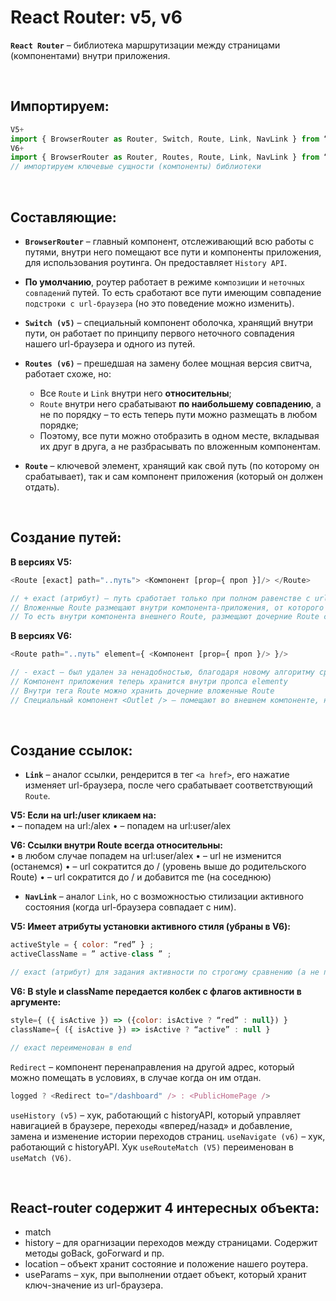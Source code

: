 # React Router: v5, v6

__`React Router`__ – библиотека маршрутизации между страницами (компонентами) внутри приложения.

<br>

## Импортируем:
```javascript
V5+
import { BrowserRouter as Router, Switch, Route, Link, NavLink } from “react-router-dom”
V6+
import { BrowserRouter as Router, Routes, Route, Link, NavLink } from “react-router-dom”
// импортируем ключевые сущности (компоненты) библиотеки
```

<br>

## Составляющие:
* __`BrowserRouter`__ – главный компонент, отслеживающий всю работы с путями, внутри него помещают все пути и компоненты приложения, для использования роутинга. Он предоставляет `History API`.
* __По умолчанию__, роутер работает в режиме `композиции` и `неточных совпадений` путей. То есть сработают все пути имеющим совпадение `подстроки с url-браузера` (но это поведение можно изменить).

* __`Switch (v5)`__ – специальный компонент оболочка, хранящий внутри пути, он работает по принципу первого неточного совпадения нашего url-браузера и одного из путей. 
* __`Routes (v6)`__ – прешедшая на замену более мощная версия свитча, работает схоже, но: 
  * Все `Route` и `Link` внутри него __относительны__;
  * `Route` внутри него срабатывают __по наибольшему совпадению__, а не по порядку – то есть теперь пути можно размещать в любом порядке;
  * Поэтому, все пути можно отобразить в одном месте, вкладывая их друг в друга, а не разбрасывать по вложенным компонентам.
* __`Route`__ – ключевой элемент, хранящий как свой путь (по которому он срабатывает), так и сам компонент приложения (который он должен отдать).

<br>

## Создание путей:
__В версиях V5:__  
```javascript
<Route [exact] path="..путь"> <Компонент [prop={ проп }]/> </Route>

// + exact (атрибут) – путь сработает только при полном равенстве с url-браузера
// Вложенные Route размещают внутри компонента-приложения, от которого идет путь
// То есть внутри компонента внешнего Route, размещают дочерние Route с путем типа: ${match.url}/подпуть
```
__В версиях V6:__  
```javascript
<Route path="..путь" element={ <Компонент [prop={ проп }/> }/>

// - exact – был удален за ненадобностью, благодаря новому алгоритму сравнения
// Компонент приложения теперь хранится внутри пропса elementу
// Внутри тега Route можно хранить дочерние вложенные Route
// Специальный компонент <Outlet /> – помещают во внешнем компоненте, на его мести и будут происходить рендеры дочерних Route
```

<br>

## Создание ссылок:
* __`Link`__ – аналог ссылки, рендерится в тег `<a href>`, его нажатие изменяет url-браузера, после чего срабатывает соответствующий `Route`.

__V5: Если на url:/user кликаем на:__  
•	<Link to=”alex” /> – попадем на url:/alex
•	<Link to=”/alex” /> – попадем на url:user/alex

__V6: Ссылки внутри Route всегда относительны:__  
•	в любом случае попадем на url:user/alex
•	<Link to=”.” /> – url не изменится (останемся)
•	<Link to=”..” /> – url сократится до / (уровень выше до родительского Route)
•	<Link to=”../me” /> – url сократится до / и добавится me (на соседнюю)

* __`NavLink`__ – аналог `Link`, но с возможностью стилизации активного состояния (когда url-браузера совпадает с ним).

__V5: Имеет атрибуты установки активного стиля (убраны в V6):__  
```javascript
activeStyle = { color: “red” } ; 
activeClassName = ” active-class ” ;

// exact (атрибут) для задания активности по строгому сравнению (а не подстроки)
```

__V6: В style и className передается колбек с флагов активности в аргументе:__  
```javascript
style={ ({ isActive }) => ({color: isActive ? “red” : null}) }
className={ ({ isActive }) => isActive ? “active” : null }

// exact переименован в end
```

`Redirect` – компонент перенаправления на другой адрес, который можно помещать в условиях, в случае когда он им отдан.

```javascript
logged ? <Redirect to="/dashboard" /> : <PublicHomePage />
```

`useHistory (v5)` – хук, работающий с historyAPI, который управляет навигацией в браузере, переходы «вперед/назад» и добавление, замена и изменение истории переходов страниц.
`useNavigate (v6)` – хук, работающий с historyAPI.
Хук `useRouteMatch (V5)` переименован в `useMatch (V6)`.

<br>

## React-router содержит 4 интересных объекта:
* match
* history – для орагнизации переходов между страницами. Содержит методы goBack, goForward и пр.
* location – объект хранит состояние и положение нашего роутера.
* useParams – хук, при выполнении отдает объект, который хранит ключ-значение из url-браузера.
